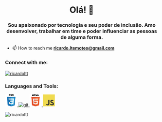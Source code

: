 <h1 align="center">Olá! 👋
<h3 align="center">Sou apaixonado por tecnologia e seu poder de inclusão. Amo desenvolver, trabalhar em time e poder influenciar as pessoas de alguma forma.</h3>

- 📫 How to reach me **ricardo.ltemoteo@gmail.com**

<h3 align="left">Connect with me:</h3>
<p align="left">
<a href="https://linkedin.com/in/ricardoltt" target="blank"><img align="center" src="https://cdn.jsdelivr.net/npm/simple-icons@3.0.1/icons/linkedin.svg" alt="ricardoltt" height="30" width="40" /></a>
</p>

<h3 align="left">Languages and Tools:</h3>
<p align="left"> <a href="https://www.w3schools.com/css/" target="_blank"> <img src="https://raw.githubusercontent.com/devicons/devicon/master/icons/css3/css3-original-wordmark.svg" alt="css3" width="40" height="40"/> </a> <a href="https://git-scm.com/" target="_blank"> <img src="https://www.vectorlogo.zone/logos/git-scm/git-scm-icon.svg" alt="git" width="40" height="40"/> </a> <a href="https://www.w3.org/html/" target="_blank"> <img src="https://raw.githubusercontent.com/devicons/devicon/master/icons/html5/html5-original-wordmark.svg" alt="html5" width="40" height="40"/> </a> <a href="https://developer.mozilla.org/en-US/docs/Web/JavaScript" target="_blank"> <img src="https://raw.githubusercontent.com/devicons/devicon/master/icons/javascript/javascript-original.svg" alt="javascript" width="40" height="40"/> </a> </p>

<p><img align="center" src="https://github-readme-stats.vercel.app/api/top-langs?username=ricardoltt&show_icons=true&theme=dracula&locale=en&layout=compact" alt="ricardoltt" /></p>
